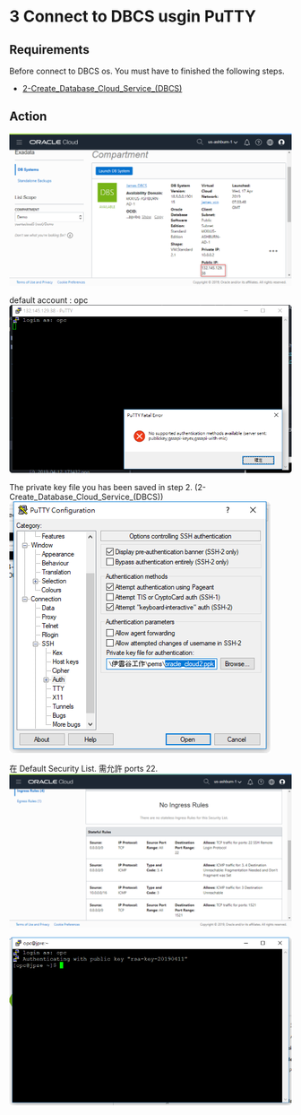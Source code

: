 # 3 Connect to DBCS usgin PuTTY

## Requirements  

Before connect to DBCS os. You must have to finished the following steps.
* [2-Create_Database_Cloud_Service_(DBCS)](../2-Create_Database_Cloud_Service_(DBCS))

## Action  

![3.1](./figures/2019-04-12_172107.png)  

default account : opc  
![3.2](./figures/2019-04-12_172500.png)  

The private key file you has been saved in step 2. (2-Create_Database_Cloud_Service_(DBCS))  
![3.3](./figures/2019-04-12_172606.png)  

在 Default Security List. 需允許 ports 22.
![3.4](./figures/2019-04-12_180032.png)

![3.5](./figures/2019-04-12_173432.png)
